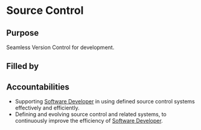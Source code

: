# Source Control

## Purpose

Seamless Version Control for development.

## Filled by

## Accountabilities

- Supporting [Software Developer](https://github.com/queueit/holacracy/blob/master/roles/software-developer.md) in using defined source control systems effectively and efficiently.
- Defining and evolving source control and related systems, to continuously improve the efficiency of  [Software Developer](https://github.com/queueit/holacracy/blob/master/roles/software-developer.md).
